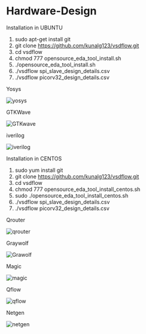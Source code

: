 # Hardware-Design

Installation in UBUNTU

1) sudo apt-get install git
2) git clone https://github.com/kunalg123/vsdflow.git
3) cd vsdflow
4) chmod 777 opensource_eda_tool_install.sh
5) ./opensource_eda_tool_install.sh 
6) ./vsdflow spi_slave_design_details.csv
7) ./vsdflow picorv32_design_details.csv


Yosys

![yosys](https://github.com/SRINETHIR/Hardware-Design/assets/141196086/e9448497-7562-479f-b50e-dd6982d35ef0) 


GTKWave

![GTKwave](https://github.com/SRINETHIR/Hardware-Design/assets/141196086/8808c5c5-11b5-448b-956a-29be9d0e0950)


iverilog

![iverilog](https://github.com/SRINETHIR/Hardware-Design/assets/141196086/5835b475-6784-426a-aefa-0f1f47c2b5b8)


Installation in CENTOS

1) sudo yum install git
2) git clone https://github.com/kunalg123/vsdflow.git
3) cd vsdflow
4) chmod 777 opensource_eda_tool_install_centos.sh
5) sudo ./opensource_eda_tool_install_centos.sh 
6) ./vsdflow spi_slave_design_details.csv
7) ./vsdflow picorv32_design_details.csv

Qrouter

![qrouter](https://github.com/SRINETHIR/Hardware-Design/assets/141196086/11a76ab0-a68e-49a5-9ca5-1e011171ad30)

Graywolf

![Grawolf](https://github.com/SRINETHIR/Hardware-Design/assets/141196086/e4a681e0-64b0-43c6-af80-7f80d67c70e2)

Magic

![magic](https://github.com/SRINETHIR/Hardware-Design/assets/141196086/f29bb38b-4550-4592-b132-d79221f16017)

Qflow

![qflow](https://github.com/SRINETHIR/Hardware-Design/assets/141196086/1d624baa-7772-4efd-a3a0-ed7973b50f9e)

Netgen

![netgen](https://github.com/SRINETHIR/Hardware-Design/assets/141196086/5b6fe88f-7bb9-4da0-89a5-8c601411551f)






